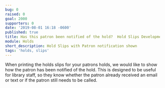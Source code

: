 ```yaml
---
bug: 0
raised: 0
goal: 2000
supporters: 0
date: '2019-08-01 16:18 -0600'
published: true
title: Has this patron been notified of the hold?  Hold Slips Development
module: Holds
short_description: Hold Slips with Patron notification shown
tags: 'holds, slips'
---
```

When printing the holds slips for your patrons holds, we would like to show how the patron has been notified of the hold.   This is designed to be useful for library staff, so they know whether the patron already received an email or text or if the patron still needs to be called. 



